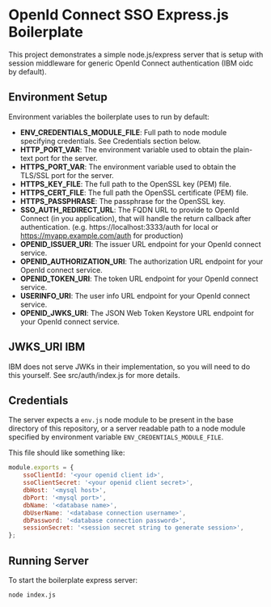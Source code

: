 # OpenId Connect SSO Express.js Boilerplate

This project demonstrates a simple node.js/express server that is setup with session middleware for
generic OpenId Connect authentication (IBM oidc by default).

## Environment Setup

Environment variables the boilerplate uses to run by default:

- **ENV_CREDENTIALS_MODULE_FILE**: Full path to node module specifying credentials. See Credentials section below.
- **HTTP_PORT_VAR**: The environment variable used to obtain the plain-text port for the server.
- **HTTPS_PORT_VAR**: The environment variable used to obtain the TLS/SSL port for the server.
- **HTTPS_KEY_FILE**: The full path to the OpenSSL key (PEM) file.
- **HTTPS_CERT_FILE**: The full path the OpenSSL certificate (PEM) file.
- **HTTPS_PASSPHRASE**: The passphrase for the OpenSSL key.
- **SSO_AUTH_REDIRECT_URL**: The FQDN URL to provide to OpenId Connect (in you application), that will handle the return callback after authentication. (e.g. https://localhost:3333/auth for local or https://myapp.example.com/auth for production)
- **OPENID_ISSUER_URI**: The issuer URL endpoint for your OpenId connect service.
- **OPENID_AUTHORIZATION_URI**: The authorization URL endpoint for your OpenId connect service.
- **OPENID_TOKEN_URI**: The token URL endpoint for your OpenId connect service.
- **USERINFO_URI**: The user info URL endpoint for your OpenId connect service.
- **OPENID_JWKS_URI**: The JSON Web Token Keystore URL endpoint for your OpenId connect service.

## JWKS_URI IBM
IBM does not serve JWKs in their implementation, so you will need to do this yourself. See src/auth/index.js for more details.

## Credentials
The server expects a `env.js` node module to be present in the base directory of this repository, or a server readable path to a node module specified by environment variable `ENV_CREDENTIALS_MODULE_FILE`.

This file should like something like:

``` js
module.exports = {
    ssoClientId: '<your openid client id>',
    ssoClientSecret: '<your openid client secret>',
    dbHost: '<mysql host>',
    dbPort: '<mysql port>',
    dbName: '<database name>',
    dbUserName: '<database connection username>',
    dbPassword: '<database connection password>',
    sessionSecret: '<session secret string to generate session>',
};
```

## Running Server

To start the boilerplate express server:

```
node index.js
```
